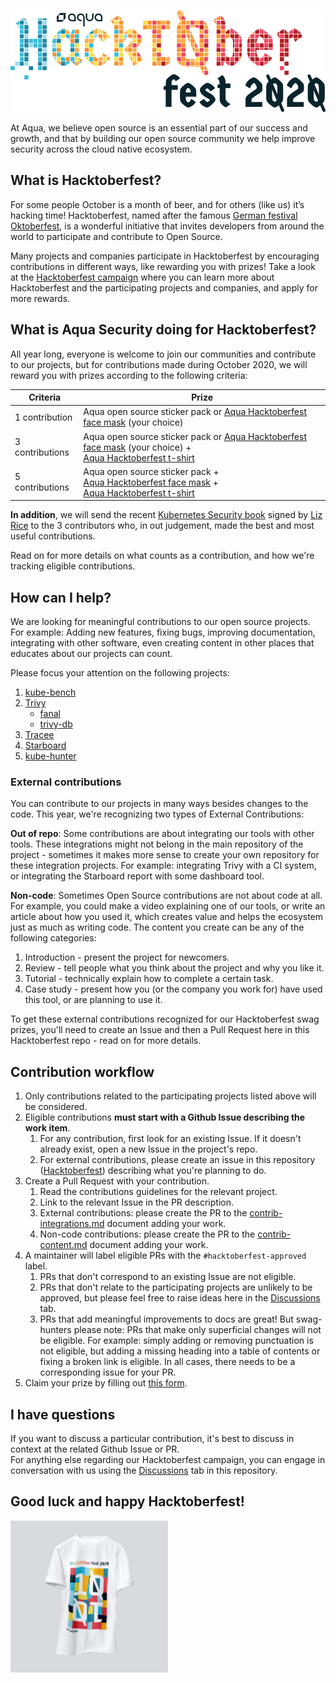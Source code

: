 ![logo](./logo.png)

At Aqua, we believe open source is an essential part of our success and growth, and that by building our open source community we help improve security across the cloud native ecosystem.

## What is Hacktoberfest?
For some people October is a month of beer, and for others (like us) it’s hacking time! Hacktoberfest, named after the famous [German festival Oktoberfest](https://en.wikipedia.org/wiki/Oktoberfest), is a wonderful initiative that invites developers from around the world to participate and contribute to Open Source.  

Many projects and companies participate in Hacktoberfest by encouraging contributions in different ways, like rewarding you with prizes! Take a look at the [Hacktoberfest campaign](https://hacktoberfest.digitalocean.com/) where you can learn more about Hacktoberfest and the participating projects and companies, and apply for more rewards.

## What is Aqua Security doing for Hacktoberfest?
All year long, everyone is welcome to join our communities and contribute to our projects, but for contributions made during October 2020, we will reward you with prizes according to the following criteria:

Criteria | Prize
--- | ---
1 contribution | Aqua open source sticker pack or [Aqua Hacktoberfest face mask](mask.jpg) (your choice)
3 contributions | Aqua open source sticker pack or [Aqua Hacktoberfest face mask](mask.jpg) (your choice) +</br> [Aqua Hacktoberfest t-shirt](shirt.jpg)
5 contributions | Aqua open source sticker pack + <br> [Aqua Hacktoberfest face mask](mask.jpg) +</br> [Aqua Hacktoberfest t-shirt](shirt.jpg)

**In addition**, we will send the recent [Kubernetes Security book](https://www.oreilly.com/library/view/kubernetes-security/9781492039075/) signed by [Liz Rice](https://www.lizrice.com/) to the 3 contributors who, in out judgement, made the best and most useful contributions.

Read on for more details on what counts as a contribution, and how we're tracking eligible contributions.

## How can I help?
We are looking for meaningful contributions to our open source projects. For example: Adding new features, fixing bugs, improving documentation, integrating with other software, even creating content in other places that educates about our projects can count.

Please focus your attention on the following projects:
1. [kube-bench](https://github.com/aquasecurity/kube-bench)
2. [Trivy](https://github.com/aquasecurity/Trivy)
    - [fanal](https://github.com/aquasecurity/fanal)
    - [trivy-db](https://github.com/aquasecurity/trivy-db)
3. [Tracee](https://github.com/aquasecurity/tracee)
4. [Starboard](https://github.com/aquasecurity/Starboard)
5. [kube-hunter](https://github.com/aquasecurity/kube-hunter)

### External contributions
You can contribute to our projects in many ways besides changes to the code. This year, we're recognizing two types of External Contributions:

**Out of repo**: Some contributions are about integrating our tools with other tools. These integrations might not belong in the main repository of the project  - sometimes it makes more sense to create your own repository for these integration projects. For example: integrating Trivy with a CI system, or integrating the Starboard report with some dashboard tool.

**Non-code**: Sometimes Open Source contributions are not about code at all. For example, you could make a video explaining one of our tools, or write an article about how you used it, which creates value and helps the ecosystem just as much as writing code. The content you create can be any of the following categories:
1. Introduction - present the project for newcomers.
2. Review - tell people what you think about the project and why you like it.
3. Tutorial - technically explain how to complete a certain task.
4. Case study - present how you (or the company you work for) have used this tool, or are planning to use it.

To get these external contributions recognized for our Hacktoberfest swag prizes, you'll need to create an Issue and then a Pull Request here in this Hacktoberfest repo - read on for more details. 

## Contribution workflow

1. Only contributions related to the participating projects listed above will be considered.
2. Eligible contributions **must start with a Github Issue describing the work item**.
    1. For any contribution, first look for an existing Issue. If it doesn't already exist, open a new Issue in the project's repo. 
    2. For external contributions, please create an issue in this repository ([Hacktoberfest](https://github.com/aquasecurity/Hacktoberfest)) describing what you're planning to do. 
3. Create a Pull Request with your contribution.
    1. Read the contributions guidelines for the relevant project.
    2. Link to the relevant Issue in the PR description.
    3. External contributions: please create the PR to the [contrib-integrations.md](contrib-integrations.md) document adding your work.
    4. Non-code contributions: please create the PR to the [contrib-content.md](contrib-content.md) document adding your work.
4. A maintainer will label eligible PRs with the `#hacktoberfest-approved` label. 
    1. PRs that don't correspond to an existing Issue are not eligible. 
    2. PRs that don't relate to the participating projects are unlikely to be approved, but please feel free to raise ideas here in the [Discussions](https://github.com/aquasecurity/Hacktoberfest/discussions) tab. 
    2. PRs that add meaningful improvements to docs are great! But swag-hunters please note: PRs that make only superficial changes will not be eligible. For example: simply adding or removing punctuation is not eligible, but adding a missing heading into a table of contents or fixing a broken link is eligible. In all cases, there needs to be a corresponding issue for your PR. 
5. Claim your prize by filling out [this form](https://forms.office.com/Pages/ResponsePage.aspx?id=80wDvGtWykGfJF3ElHSwXoMzxQ44cLZDuLrHx6o4yX1UNklOSjVNOVFCSUtMVkVKR1VEU1haQVpUOS4u).

## I have questions
If you want to discuss a particular contribution, it's best to discuss in context at the  related Github Issue or PR.  
For anything else regarding our Hacktoberfest campaign, you can engage in conversation with us using the [Discussions](https://github.com/aquasecurity/Hacktoberfest/discussions) tab in this repository. 

## Good luck and happy Hacktoberfest!
<img src="shirt.jpg" height="50%" width="50%">

